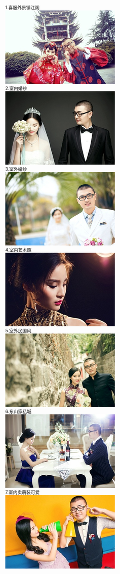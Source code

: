 1.喜服外景镇江阁  
![a](a.jpg)  
2.室内婚纱  
![b](b.jpg)   
3.室外婚纱   
![d](d.jpg)  
4.室内艺术照     
![e](e.jpg)   
5.室外民国风    
![f](f.jpg)   
6.东山家私城   
![g](g.jpg)     
7.室内卖萌装可爱  
![h](h.jpg)  
